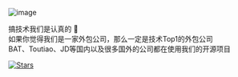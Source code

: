 ![image](https://github.com/gloriasoft/.github/assets/38802722/c5809153-5e66-4118-8acd-4645794ca1c1)


搞技术我们是认真的 🚀  
如果你觉得我们是一家外包公司，那么一定是技术Top1的外包公司  
BAT、Toutiao、JD等国内以及很多国外的公司都在使用我们的开源项目  

[![Stars](https://img.shields.io/github/stars/gloriasoft.svg?affiliations=OWNER,COLLABORATOR,ORGANIZATION_MEMBER&style=for-the-badge)](https://github.com/gloriasoft)


